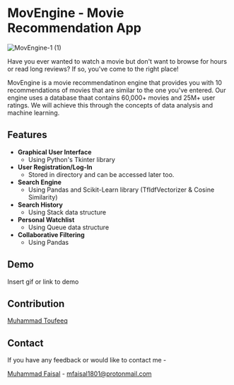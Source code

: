 
# MovEngine - Movie Recommendation App

![MovEngine-1 (1)](https://user-images.githubusercontent.com/100766914/212482003-9b3122a6-aeae-4c8f-9ef1-aa9fb1f85dbf.png)


Have you ever wanted to watch a movie but don't want to browse for hours or read long reviews? If so, you've come to the right place!

MovEngine is a movie recommendatinon engine that provides you with 10 recommendations of movies that are similar to the one you've entered. Our engine uses a database thaat contains 60,000+ movies and 25M+ user ratings. We will achieve this through the concepts of data analysis and machine learning.
## Features

- **Graphical User Interface**
    - Using Python's Tkinter library
- **User Registration/Log-In**
    - Stored in directory and can be accessed later too.
- **Search Engine**
    - Using Pandas and Scikit-Learn library (TfIdfVectorizer & Cosine Similarity)
- **Search History**
    - Using Stack data structure
- **Personal Watchlist**
    - Using Queue data structure
- **Collaborative Filtering**
    - Using Pandas


## Demo

Insert gif or link to demo


## Contribution

[Muhammad Toufeeq](https://github.com/PyromaniacSiphon)


## Contact

If you have any feedback or would like to contact me - 

[Muhammad Faisal](https://github.com/knotangerine) - mfaisal1801@protonmail.com 
